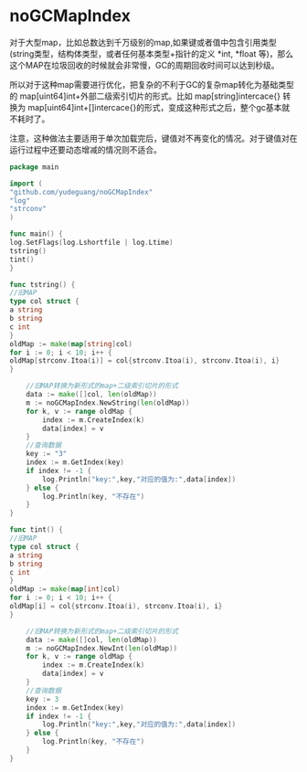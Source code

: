 # noGCMapIndex

对于大型map，比如总数达到千万级别的map,如果键或者值中包含引用类型(string类型，结构体类型，或者任何基本类型+指针的定义 *int, *float 等)，那么这个MAP在垃圾回收的时候就会非常慢，GC的周期回收时间可以达到秒级。

所以对于这种map需要进行优化，把复杂的不利于GC的复杂map转化为基础类型的  map[uint64]int+外部二级索引切片的形式。比如 map[string]intercace{} 转换为 map[uint64]int+[]intercace{}的形式，变成这种形式之后，整个gc基本就不耗时了。

注意，这种做法主要适用于单次加载完后，键值对不再变化的情况。对于键值对在运行过程中还要动态增减的情况则不适合。
```go
package main

import (
"github.com/yudeguang/noGCMapIndex"
"log"
"strconv"
)

func main() {
log.SetFlags(log.Lshortfile | log.Ltime)
tstring()
tint()
}

func tstring() {
//旧MAP
type col struct {
a string
b string
c int
}
oldMap := make(map[string]col)
for i := 0; i < 10; i++ {
oldMap[strconv.Itoa(i)] = col{strconv.Itoa(i), strconv.Itoa(i), i}
}

	//旧MAP转换为新形式的map+二级索引切片的形式
	data := make([]col, len(oldMap))
	m := noGCMapIndex.NewString(len(oldMap))
	for k, v := range oldMap {
		index := m.CreateIndex(k)
		data[index] = v
	}
	//查询数据
	key := "3"
	index := m.GetIndex(key)
	if index != -1 {
		log.Println("key:",key,"对应的值为:",data[index])
	} else {
		log.Println(key, "不存在")
	}
}

func tint() {
//旧MAP
type col struct {
a string
b string
c int
}
oldMap := make(map[int]col)
for i := 0; i < 10; i++ {
oldMap[i] = col{strconv.Itoa(i), strconv.Itoa(i), i}
}

	//旧MAP转换为新形式的map+二级索引切片的形式
	data := make([]col, len(oldMap))
	m := noGCMapIndex.NewInt(len(oldMap))
	for k, v := range oldMap {
		index := m.CreateIndex(k)
		data[index] = v
	}
	//查询数据
	key := 3
	index := m.GetIndex(key)
	if index != -1 {
		log.Println("key:",key,"对应的值为:",data[index])
	} else {
		log.Println(key, "不存在")
	}
}
```
